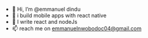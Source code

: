- 👋 Hi, I’m @emmanuel dindu
- 👀 i build mobile apps with react native
- 🌱 I write react and nodeJs
- 📫 reach me on emmanuelnwobodoc04@gmail.com

<!---
emmanueldindu/emmanueldindu is a ✨ special ✨ repository because its `README.md` (this file) appears on your GitHub profile.
You can click the Preview link to take a look at your changes.
--->
